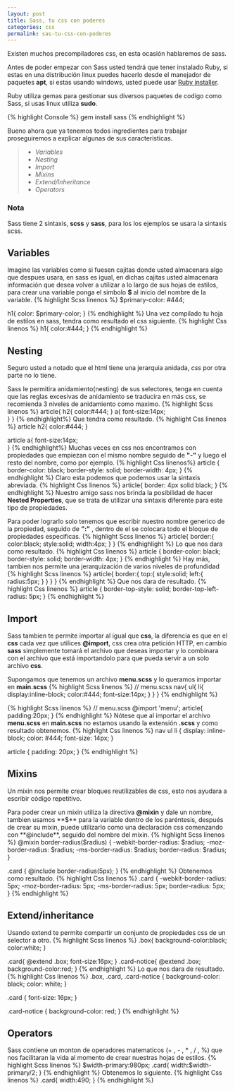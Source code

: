 ```yaml
---
layout: post
title: Sass, tu css con poderes
categories: css
permalink: sas-tu-css-con-poderes
---
```

Existen muchos precompiladores css, en esta ocasión hablaremos de sass.

Antes de poder empezar con Sass usted tendrá que tener instalado Ruby, si estas en una distribución linux puedes hacerlo desde el manejador de paquetes **apt**, si estas usando windows, usted puede usar [Ruby installer][1].

Ruby utiliza gemas para gestionar sus diversos paquetes de codigo como Sass, si usas linux utiliza **sudo**.

{% highlight Console %}
gem install sass
{% endhighlight %}

Bueno ahora que ya tenemos todos ingredientes para trabajar proseguiremos a explicar algunas de sus caracteristicas.

> - *Variables*
> - *Nesting*
> - *Import*
> - *Mixins*
> - *Extend/Inheritance*
> - *Operators*

### Nota
Sass tiene 2 sintaxis, **scss** y **sass**, para los los ejemplos se usara la sintaxis scss.

## Variables
Imagine las variables como si fuesen cajitas donde usted almacenara algo que despues usara, en sass es igual, en dichas cajitas usted almacenara información que desea volver a utilizar a lo largo de sus hojas de estilos, para crear una variable ponga el simbolo **$** al inicio del nombre de la variable.
{% highlight Scss linenos %}
$primary-color: #444;

h1{
  color: $primary-color;
}
{% endhighlight %}
Una vez compilado tu hoja de estilos en sass, tendra como resultado el css siguiente.
{% highlight Css linenos %}
h1{
  color:#444;
}
{% endhighlight %}
## Nesting
Seguro usted a notado que el html tiene una jerarquia anidada, *css* por otra parte no lo tiene.

Sass le permitira anidamiento(nesting) de sus selectores, tenga en cuenta que las reglas excesivas de anidamiento se traducira en más css, se recomienda 3 niveles de anidamiento como maximo.
{% highlight Scss linenos %}
article{
  h2{
    color:#444;
  }
  a{
    font-size:14px;  
  }
}
{% endhighlight%}
Que tendra como resultado.
{% highlight Css linenos %}
article h2{
  color:#444;
}

article a{
  font-size:14px;  
}
{% endhighlight%}
Muchas veces en css nos encontramos con propiedades que empiezan con el mismo nombre seguido de **"-"** y luego el resto del nombre, como por ejemplo.
{% highlight Css linenos%}
article {
  border-color: black;
  border-style: solid;
  border-width: 4px;
}
{% endhighlight %}
Claro esta  podemos que podemos usar la sintaxis abreviada.
{% highlight Css linenos %}
article{
  border: 4px solid black;
}
{% endhighlight %}
Nuestro amigo sass nos brinda la posibilidad de  hacer **Nested Properties**, que se trata de utilizar una sintaxis diferente para este tipo de propiedades.

Para poder lograrlo solo tenemos que escribir nuestro nombre generico de la propiedad, seguido de **":"** , dentro de el  se colocara todo el bloque de propiedades especificas.
{% highlight Scss linenos %}
article{
  border:{
    color:black;
    style:solid;
    width:4px;
  }
}
{% endhighlight %}
Lo que nos dara como resultado.
{% highlight Css linenos %}
article {
  border-color: black;
  border-style: solid;
  border-width: 4px;
}
{% endhighlight %}
Hay más, tambien nos permite una jerarquización de varios niveles de profundidad
{% highlight Scss linenos %}
article{
  border:{
    top:{
      style:solid;
      left:{
        radius:5px;
      }
    }
  }
}
{% endhighlight %}
Que nos dara de resultado.
{% highlight Css linenos %}
article {
  border-top-style: solid;
  border-top-left-radius: 5px;
}
{% endhighlight %}
## Import
Sass tambien te permite importar al igual que **css**, la diferencia es que en el **css** cada vez que utilices **@import**, css crea otra petición HTTP, en cambio **sass** simplemente tomará el archivo que deseas importar y lo combinara con el archivo que está importandolo para que pueda servir a un solo archivo **css**.

Supongamos que tenemos un archivo **menu.scss** y lo queramos importar en **main.scss**
{% highlight Scss linenos %}
// menu.scss
nav{
  ul{
    li{
      display:inline-block;
      color:#444;
      font-size:14px; 
    }
  }
}
{% endhighlight %}

{% highlight Scss linenos %}
// menu.scss
@import 'menu';
article{
    padding:20px;
}
{% endhighlight %}
Nótese que al importar el archivo **menu.scss** en **main.scss** no estamos usando la extensión **.scss** y como resultado obtenemos.
{% highlight Css linenos %}
nav ul li {
  display: inline-block;
  color: #444;
  font-size: 14px; 
}

article {
  padding: 20px; 
}
{% endhighlight %}
## Mixins
Un mixin nos permite crear bloques reutilizables de css, esto nos ayudara a escribir código repetitivo.

Para poder crear un mixin utiliza la directiva **@mixin** y dale un nombre, tambien usamos **$** para la variable dentro de los paréntesis, después de crear su mixin, puede utilizarlo como una declaración css comenzando con **@include**, seguido del nombre del mixin.
{% highlight Scss linenos %}
@mixin border-radius($radius) {
  -webkit-border-radius: $radius;
     -moz-border-radius: $radius;
      -ms-border-radius: $radius;
          border-radius: $radius;
}

.card { 
  @include border-radius(5px); 
}
{% endhighlight %}
Obtenemos como resultado.
{% highlight Css linenos %}
.card {
  -webkit-border-radius: 5px;
  -moz-border-radius: 5px;
  -ms-border-radius: 5px;
  border-radius: 5px; 
}
{% endhighlight %}
## Extend/inheritance
Usando extend te permite compartir un conjunto de propiedades css de un selector a otro.
{% highlight Scss linenos %}
.box{
  background-color:black;
  color:white;
}

.card{
  @extend .box;
  font-size:16px;
}
.card-notice{
  @extend .box;
  background-color:red;
}
{% endhighlight %}
Lo que nos dara de resultado.
{% highlight Css linenos %}
.box, .card, .card-notice {
  background-color: black;
  color: white;
}

.card {
  font-size: 16px;
}

.card-notice {
  background-color: red;
}
{% endhighlight %}
## Operators
Sass contiene un monton de operadores matematicos (+ , - , * , / , %) que nos facilitaran la vida al momento de crear nuestras hojas de estilos.
{% highlight Scss linenos %}
$width-primary:980px; 
.card{
    width:$width-primary/2;
}
{% endhighlight %}
Obtenemos lo siguiente.
{% highlight Css linenos %}
.card{
    width:490;
}
{% endhighlight %}

[1]:http://rubyinstaller.org/
